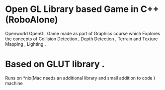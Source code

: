 Open GL Library based Game in C++ (RoboAlone)
==========

Openworld OpenGL Game made as part of Graphics course which Explores the concepts of Collision Detection , Depth Detection , Terrain and Texture Mapping , Lighting .  

Based on GLUT library . 
=======================

Runs on *nix(Mac needs an additional library and small addition to code ) machine 
